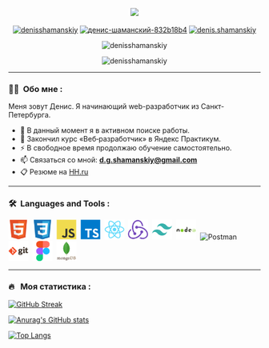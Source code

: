 <p align="center"><img src="https://media.giphy.com/media/QTfX9Ejfra3ZmNxh6B/giphy.gif" width="150"/></p>
<p align="center">
<a href="https://codepen.io/denisshamanskiy" target="blank"><img align="center" src="https://raw.githubusercontent.com/rahuldkjain/github-profile-readme-generator/master/src/images/icons/Social/codepen.svg" alt="denisshamanskiy" height="30" width="40" /></a>
<a href="https://linkedin.com/in/денис-шаманский-832b18b4" target="blank"><img align="center" src="https://raw.githubusercontent.com/rahuldkjain/github-profile-readme-generator/master/src/images/icons/Social/linked-in-alt.svg" alt="денис-шаманский-832b18b4" height="30" width="40" /></a>
<a href="https://fb.com/denis.shamanskiy" target="blank"><img align="center" src="https://raw.githubusercontent.com/rahuldkjain/github-profile-readme-generator/master/src/images/icons/Social/facebook.svg" alt="denis.shamanskiy" height="30" width="40" /></a>
</p>
<p align="center"> <img src="https://komarev.com/ghpvc/?username=denisshamanskiy&label=Profile%20views&color=0e75b6&style=plastic" alt="denisshamanskiy" /> </p>

<p align="center"> <img src="https://www.codewars.com/users/DenisShamanskiy/badges/small?theme=light" alt="denisshamanskiy" />

---

### :man_technologist: &nbsp;Обо мне :

Меня зовут Денис. Я начинающий web-разработчик из Санкт-Петербурга.

- 🔭 В данный момент я в активном поиске работы.
- 🌱 Закончил курс «Веб‑разработчик» в Яндекс Практикум.
- ⚡ В свободное время продолжаю обучение самостоятельно. 
- 📫 Связаться со мной: **d.g.shamanskiy@gmail.com**
- 📋 Резюме на [HH.ru](https://spb.hh.ru/resume/9cbe997dff0b2d090f0039ed1f4c646e42716e)

---

### 🛠 &nbsp;Languages and Tools :

<p>
<img src="https://github.com/devicons/devicon/blob/master/icons/html5/html5-original.svg" title="HTML5" alt="HTML" width="40" height="40"/>&nbsp;
<img src="https://github.com/devicons/devicon/blob/master/icons/css3/css3-original.svg"  title="CSS3" alt="CSS" width="40" height="40"/>&nbsp;
<img src="https://github.com/devicons/devicon/blob/master/icons/javascript/javascript-original.svg" title="JavaScript" alt="JavaScript" width="40" height="40"/>&nbsp;
<img src="https://github.com/devicons/devicon/blob/master/icons/typescript/typescript-original.svg" title="TypeScript" alt="TavaScript" width="40" height="40"/>&nbsp;
<img src="https://github.com/devicons/devicon/blob/master/icons/react/react-original.svg" title="React" alt="React" width="40" height="40"/>&nbsp;
<img src="https://github.com/devicons/devicon/blob/master/icons/redux/redux-original.svg" title="Redux" alt="Redux" width="40" height="40"/>&nbsp;
<img src="https://github.com/devicons/devicon/blob/master/icons/tailwindcss/tailwindcss-plain.svg" title="Tailwind CSS" alt="TailwindCSS" width="40" height="40"/>&nbsp;
<img src="https://github.com/devicons/devicon/blob/master/icons/nodejs/nodejs-original-wordmark.svg" title="NodeJS" alt="NodeJS" width="40" height="40"/>&nbsp;
<img src="https://www.vectorlogo.zone/logos/getpostman/getpostman-icon.svg" title="Postman" alt="Postman" width="40" height="40"/>&nbsp;
<img src="https://github.com/devicons/devicon/blob/master/icons/git/git-original-wordmark.svg" title="Git" alt="Git" width="40" height="40"/>&nbsp;
<img src="https://github.com/devicons/devicon/blob/master/icons/figma/figma-original.svg" title="Figma" alt="Figma" width="40" height="40"/>&nbsp;
<img src="https://github.com/devicons/devicon/blob/master/icons/mongodb/mongodb-original-wordmark.svg" title="MongoDB" alt=MongoDB" width="40" height="40"/>&nbsp;
</p>

---

### 🔥 &nbsp; Моя статистика :

[![GitHub Streak](https://github-readme-streak-stats.herokuapp.com/?user=DenisShamanskiy)](https://git.io/streak-stats)

[![Anurag's GitHub stats](https://github-readme-stats.vercel.app/api?username=DenisShamanskiy)](https://github.com/DenisShamanskiy/github-readme-stats)

[![Top Langs](https://github-readme-stats.vercel.app/api/top-langs/?username=DenisShamanskiy)](https://github.com/DenisShamanskiy/github-readme-stats)
